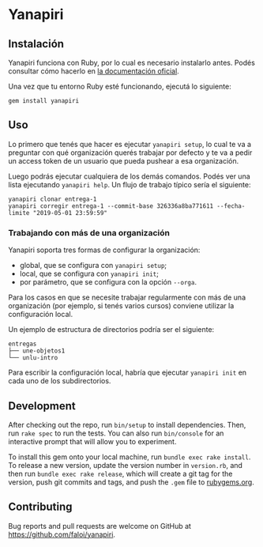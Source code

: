 # Yanapiri

## Instalación

Yanapiri funciona con Ruby, por lo cual es necesario instalarlo antes. Podés consultar cómo hacerlo en [la documentación oficial](https://www.ruby-lang.org/es/documentation/installation/).

Una vez que tu entorno Ruby esté funcionando, ejecutá lo siguiente:

```
gem install yanapiri
```

## Uso

Lo primero que tenés que hacer es ejecutar `yanapiri setup`, lo cual te va a preguntar con qué organización querés trabajar por defecto y te va a pedir un access token de un usuario que pueda pushear a esa organización.

Luego podrás ejecutar cualquiera de los demás comandos. Podés ver una lista ejecutando `yanapiri help`.
Un flujo de trabajo típico sería el siguiente:

```
yanapiri clonar entrega-1
yanapiri corregir entrega-1 --commit-base 326336a8ba771611 --fecha-limite "2019-05-01 23:59:59"
```

### Trabajando con más de una organización

Yanapiri soporta tres formas de configurar la organización:
* global, que se configura con `yanapiri setup`;
* local, que se configura con `yanapiri init`;
* por parámetro, que se configura con la opción `--orga`.

Para los casos en que se necesite trabajar regularmente con más de una organización (por ejemplo, si tenés varios cursos) conviene utilizar la configuración local.

Un ejemplo de estructura de directorios podría ser el siguiente:

```
entregas
├── une-objetos1
└── unlu-intro
```

Para escribir la configuración local, habría que ejecutar `yanapiri init` en cada uno de los subdirectorios.

## Development

After checking out the repo, run `bin/setup` to install dependencies. Then, run `rake spec` to run the tests. You can also run `bin/console` for an interactive prompt that will allow you to experiment.

To install this gem onto your local machine, run `bundle exec rake install`. To release a new version, update the version number in `version.rb`, and then run `bundle exec rake release`, which will create a git tag for the version, push git commits and tags, and push the `.gem` file to [rubygems.org](https://rubygems.org).

## Contributing

Bug reports and pull requests are welcome on GitHub at https://github.com/faloi/yanapiri.
